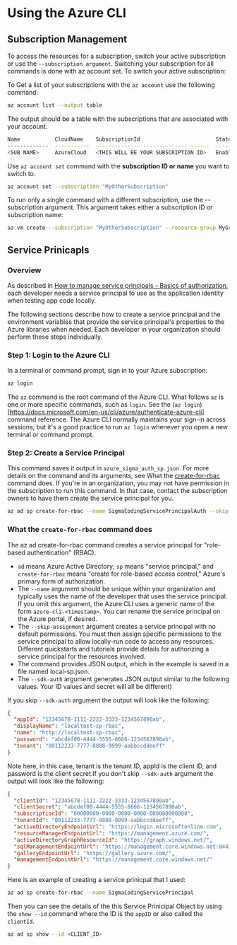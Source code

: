 # Using the Azure CLI

## Subscription Management

To access the resources for a subscription, switch your active subscription or use the `--subscription argument`. Switching your
subscription for all commands is done with az account set. To switch your active subscription:

To Get a list of your subscriptions with the `az account` use the following command:

```bash
az account list --output table
```

The output should be a table with the subscriptions that are associated with your account.

```bash
Name           CloudName    SubscriptionId                        State    IsDefault
-------------  -----------  ------------------------------------  -------  -----------
<SUB NAME>     AzureCloud   <THIS WILL BE YOUR SUBSCRIPTION ID>   Enabled  True
```

Use `az account set` command with the **subscription ID or name** you want to switch to.

```bash
az account set --subscription "MyOtherSubscription"
```

To run only a single command with a different subscription, use the --subscription argument. This argument takes either a
subscription ID or subscription name:

```bash
az vm create --subscription "MyOtherSubscription" --resource-group MyGroup --name NewVM --image Ubuntu
```

## Service Prinicapls

### Overview

As described in [How to manage service principals - Basics of authorization](https://docs.microsoft.com/en-us/azure/developer/python/how-to-manage-service-principals#basics-of-azure-authorization), each developer needs a service principal to use as the application
identity when testing app code locally.

The following sections describe how to create a service principal and the environment variables that provide the service principal's properties
to the Azure libraries when needed. Each developer in your organization should perform these steps individually.

### Step 1: Login to the Azure CLI

In a terminal or command prompt, sign in to your Azure subscription:

```bash
az login
```

The `az` command is the root command of the Azure CLI. What follows `az` is one or more specific commands, such as `login`. See the (`az login`)[https://docs.microsoft.com/en-us/cli/azure/authenticate-azure-cli] command reference. The Azure CLI normally maintains your sign-in across sessions, but it's a good
practice to run `az login` whenever you open a new terminal or command prompt.

### Step 2: Create a Service Principal

This command saves it output in `azure_sigma_auth_sp.json`. For more details on the command and its arguments, see What the [create-for-rbac](https://docs.microsoft.com/en-us/azure/developer/python/configure-local-development-environment?tabs=cmd#what-the-create-for-rbac-command-does)
command does. If you're in an organization, you may not have permission in the subscription to run this command. In that case, contact the
subscription owners to have them create the service principal for you.

```bash
az ad sp create-for-rbac --name SigmaCodingServicePrincipalAuth --skip-assignment --sdk-auth > azure_sigma_auth_sp.json
```

### What the `create-for-rbac` command does

The az ad create-for-rbac command creates a service principal for "role-based authentication" (RBAC).

- `ad` means Azure Active Directory; `sp` means "service principal," and `create-for-rbac` means "create for role-based access control," Azure's primary form of authorization.
- The `--name` argument should be unique within your organization and typically uses the name of the developer that uses the service principal. If you omit this argument, the Azure CLI uses a generic name of the form `azure-cli-<timestamp>`. You can rename the service principal on the Azure portal, if desired.
- The `--skip-assignment` argument creates a service principal with no default permissions. You must then assign specific permissions to the service principal to allow locally-run code to access any resources. Different quickstarts and tutorials provide details for authorizing a service principal for the resources involved.
- The command provides JSON output, which in the example is saved in a file named local-sp.json.
- The `--sdk-auth` argument generates JSON output similar to the following values. Your ID values and secret will all be different)

If you skip `--sdk-auth` argument the output will look like the following:

```json
{
  "appId": "12345678-1111-2222-3333-1234567890ab",
  "displayName": "localtest-sp-rbac",
  "name": "http://localtest-sp-rbac",
  "password": "abcdef00-4444-5555-6666-1234567890ab",
  "tenant": "00112233-7777-8888-9999-aabbccddeeff"
}
```

Note here, in this case, tenant is the tenant ID, appId is the client ID, and password is the client secret.If you don't skip `--sdk-auth` argument the output will look like the following:

```json
{
  "clientId": "12345678-1111-2222-3333-1234567890ab",
  "clientSecret": "abcdef00-4444-5555-6666-1234567890ab",
  "subscriptionId": "00000000-0000-0000-0000-000000000000",
  "tenantId": "00112233-7777-8888-9999-aabbccddeeff",
  "activeDirectoryEndpointUrl": "https://login.microsoftonline.com",
  "resourceManagerEndpointUrl": "https://management.azure.com/",
  "activeDirectoryGraphResourceId": "https://graph.windows.net/",
  "sqlManagementEndpointUrl": "https://management.core.windows.net:8443/",
  "galleryEndpointUrl": "https://gallery.azure.com/",
  "managementEndpointUrl": "https://management.core.windows.net/"
}
```

Here is an example of creating a service prinicpal that I used:

```bash
az ad sp create-for-rbac --name SigmaCodingServicePrincipal
```

Then you can see the details of the this Service Prinicipal Object by using the `show --id` command
where the ID is the `appID` or also called the `clientId`.

```bash
az ad sp show --id <CLIENT_ID>
```
